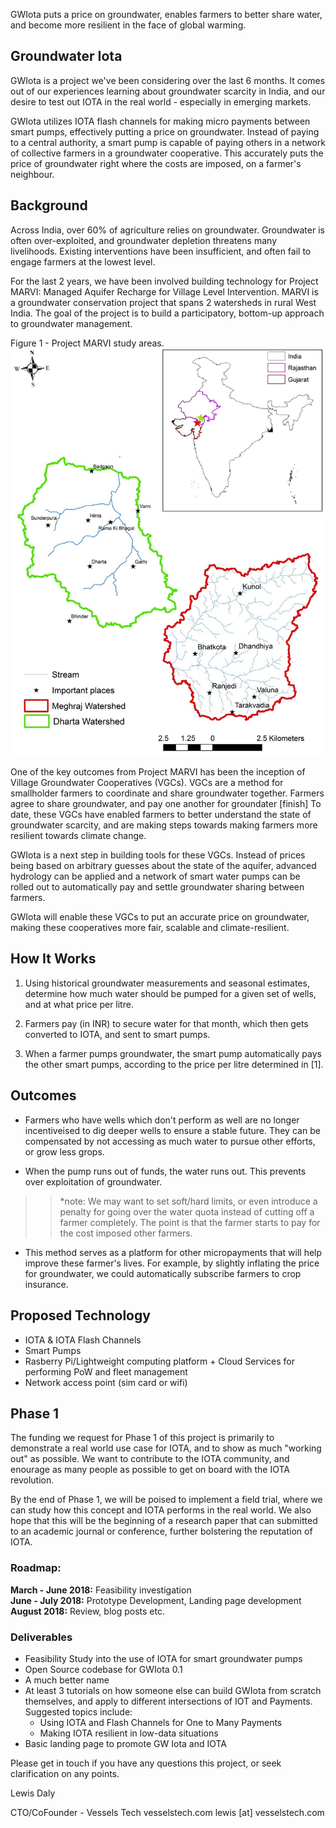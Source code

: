 
GWIota puts a price on groundwater, enables farmers to better share water, and become more resilient in the face of global warming.


## Groundwater Iota

GWIota is a project we've been considering over the last 6 months. It comes out of our experiences learning about groundwater scarcity in India, and our desire to test out IOTA in the real world - especially in emerging markets.

GWIota utilizes IOTA flash channels for making micro payments between smart pumps, effectively putting a price on groundwater. Instead of paying to a central authority, a smart pump is capable of paying others in a network of collective farmers in a groundwater cooperative. This accurately puts the price of groundwater right where the costs are imposed, on a farmer's neighbour.


## Background

Across India, over 60% of agriculture relies on groundwater. Groundwater is often over-exploited, and groundwater depletion threatens many livelihoods. Existing interventions have been insufficient, and often fail to engage farmers at the lowest level.

For the last 2 years, we have been involved building technology for Project MARVI: Managed Aquifer Recharge for Village Level Intervention. MARVI is a groundwater conservation project that spans 2 watersheds in rural West India. The goal of the project is to build a participatory, bottom-up approach to groundwater management.

Figure 1 - Project MARVI study areas.
![fig_a_study_areas.jpg](./mywell/paper/paper_images/fig_a_study_areas.jpg)

One of the key outcomes from Project MARVI has been the inception of Village Groundwater Cooperatives (VGCs). VGCs are a method for smallholder farmers to coordinate and share groundwater together. Farmers agree to share groundwater, and pay one another for groundater [finish] To date, these VGCs have enabled farmers to better understand the state of groundwater scarcity, and are making steps towards making farmers more resilient towards climate change.

GWIota is a next step in building tools for these VGCs. Instead of prices being based on arbitrary guesses about the state of the aquifer, advanced hydrology can be applied and a network of smart water pumps can be rolled out to automatically pay and settle groundwater sharing between farmers.

GWIota will enable these VGCs to put an accurate price on groundwater, making these cooperatives more fair, scalable and climate-resilient.


## How It Works

1. Using historical groundwater measurements and seasonal estimates, determine how much water should be pumped for a given set of wells, and at what price per litre. 

2. Farmers pay (in INR) to secure water for that month, which then gets converted to IOTA, and sent to smart pumps.

3. When a farmer pumps groundwater, the smart pump automatically pays the other smart pumps, according to the price per litre determined in [1].


## Outcomes

- Farmers who have wells which don't perform as well are no longer incentiveised to dig deeper wells to ensure a stable future. They can be compensated by not accessing as much water to pursue other efforts, or grow less grops.

- When the pump runs out of funds, the water runs out.  This prevents over exploitation of groundwater.
>> *note: We may want to set soft/hard limits, or even introduce a penalty for going over the water quota instead of cutting off a farmer completely. The point is that the farmer starts to pay for the cost imposed other farmers.

- This method serves as a platform for other micropayments that will help improve these farmer's lives. For example, by slightly inflating the price for groundwater, we could automatically subscribe farmers to crop insurance.


## Proposed Technology

- IOTA & IOTA Flash Channels
- Smart Pumps
- Rasberry Pi/Lightweight computing platform + Cloud Services for performing PoW and fleet management
- Network access point (sim card or wifi)


## Phase 1

The funding we request for Phase 1 of this project is primarily to demonstrate a real world use case for IOTA, and to show as much "working out" as possible. We want to contribute to the IOTA community, and enourage as many people as possible to get on board with the IOTA revolution.

By the end of Phase 1, we will be poised to implement a field trial, where we can study how this concept and IOTA performs in the real world. We also hope that this will be the beginning of a research paper that can submitted to an academic journal or conference, further bolstering the reputation of IOTA.

### Roadmap: 

**March - June 2018:** Feasibility investigation  
**June - July 2018:** Prototype Development, Landing page development  
**August 2018:** Review, blog posts etc.  


### Deliverables

- Feasibility Study into the use of IOTA for smart groundwater pumps
- Open Source codebase for GWIota 0.1
- A much better name
- At least 3 tutorials on how someone else can build GWIota from scratch themselves, and apply to different intersections of IOT and Payments. Suggested topics include:
  - Using IOTA and Flash Channels for One to Many Payments
  - Making IOTA resilient in low-data situations
- Basic landing page to promote GW Iota and IOTA


Please get in touch if you have any questions this project, or seek clarification on any points.


Lewis Daly

CTO/CoFounder - Vessels Tech
vesselstech.com
lewis [at] vesselstech.com